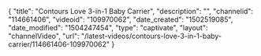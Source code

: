 {
    "title": "Contours Love 3-in-1 Baby Carrier",
    "description": "",
    "channelid": "114661406",
    "videoid": "109970062",
    "date_created": "1502519085",
    "date_modified": "1504247454",
    "type": "captivate",
    "layout": "channelVideo",
    "url": "\/latest-videos\/contours-love-3-in-1-baby-carrier\/114661406-109970062"
}